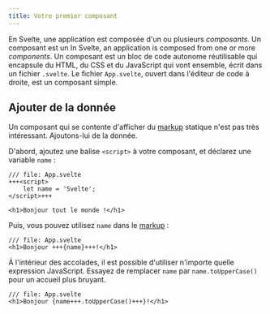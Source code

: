 ```yaml
---
title: Votre premier composant
---
```


En Svelte, une application est composée d'un ou plusieurs _composants_. Un composant est un
In Svelte, an application is composed from one or more _components_. Un composant est un bloc de code autonome réutilisable qui encapsule du HTML, du CSS et du JavaScript qui vont ensemble, écrit dans un fichier `.svelte`. Le fichier `App.svelte`, ouvert dans l'éditeur de code à droite, est un composant simple.

## Ajouter de la donnée

Un composant qui se contente d'afficher du <span class="vo">[markup](SVELTE_SITE_URL/docs/web#markup)</span> statique n'est pas très intéressant. Ajoutons-lui de la donnée.

D'abord, ajoutez une balise `<script>` à votre composant, et déclarez une variable `name` :

```svelte
/// file: App.svelte
+++<script>
	let name = 'Svelte';
</script>+++

<h1>Bonjour tout le monde !</h1>
```

Puis, vous pouvez utilisez `name` dans le <span class="vo">[markup](SVELTE_SITE_URL/docs/web#markup)</span> :

```svelte
/// file: App.svelte
<h1>Bonjour +++{name}+++!</h1>
```

À l'intérieur des accolades, il est possible d'utiliser n'importe quelle expression JavaScript. Essayez de remplacer `name` par `name.toUpperCase()` pour un accueil plus bruyant.

```svelte
/// file: App.svelte
<h1>Bonjour {name+++.toUpperCase()+++}!</h1>
```
